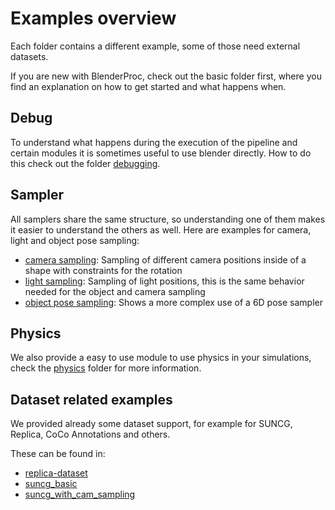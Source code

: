 # Examples overview

Each folder contains a different example, some of those need external datasets.

If you are new with BlenderProc, check out the basic folder first, where you find an explanation on how to get started and what happens when.

## Debug

To understand what happens during the execution of the pipeline and certain modules it is sometimes useful to use blender directly. 
How to do this check out the folder [debugging](debugging).

## Sampler  
All samplers share the same structure, so understanding one of them makes it easier to understand the others as well.
Here are examples for camera, light and object pose sampling: 

* [camera sampling](camera_sampling): Sampling of different camera positions inside of a shape with constraints for the rotation
* [light sampling](object_and_light_sampling): Sampling of light positions, this is the same behavior needed for the object and camera sampling
* [object pose sampling](object_pose_sampling): Shows a more complex use of a 6D pose sampler

## Physics

We also provide a easy to use module to use physics in your simulations, check the [physics](physics_positioning) folder for more information.

## Dataset related examples

We provided already some dataset support, for example for SUNCG, Replica, CoCo Annotations and others.

These can be found in:
* [replica-dataset](replica-dataset)
* [suncg_basic](suncg_basic)
* [suncg_with_cam_sampling](suncg_with_cam_sampling)
